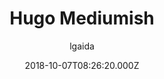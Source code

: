 ---
title: Hugo Mediumish
github: https://github.com/lgaida/mediumish-gohugo-theme
demo: https://lgaida.github.io/mediumish-gohugo-theme-demo/
author: lgaida
ssg:
  - Hugo
cms:
  - Markdown
date: 2018-10-07T08:26:20.000Z
description: A mediumish gohugo theme, ported from jekyll
draft: true
publish_date: '2018-10-07T08:26:20Z'
update_date: '2021-08-12T15:12:43Z'
github_star: 108
github_fork: 84
---